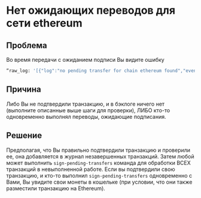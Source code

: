 # Нет ожидающих переводов для сети ethereum


## Проблема 
Во время передачи с ожиданием подписи Вы видите ошибку
```bash
“raw_log: '[{"log":"no pending transfer for chain ethereum found","events":[{"type":"message","attributes":[{"key":"action","value":"SignPendingTransfers"}]}]}]'”
```

## Причина
Либо Вы не подтвердили транзакцию, и в бэклоге ничего нет (выполните описанные выше шаги для проверки), ЛИБО кто-то одновременно выполнял переводы, ожидающие подписания.

## Решение
Предполагая, что Вы правильно подтвердили транзакцию и проверили ее, она добавляется в журнал незавершенных транзакций. Затем любой может выполнить `sign-pending-transfers` команда для обработки ВСЕХ транзакций в невыполненной работе. Если вы подтвердили свою транзакцию, и кто-то выполнил `sign-pending-transfers` одновременно с Вами, Вы увидите свои монеты в кошельке (при условии, что они также разместили транзакцию на Ethereum).


